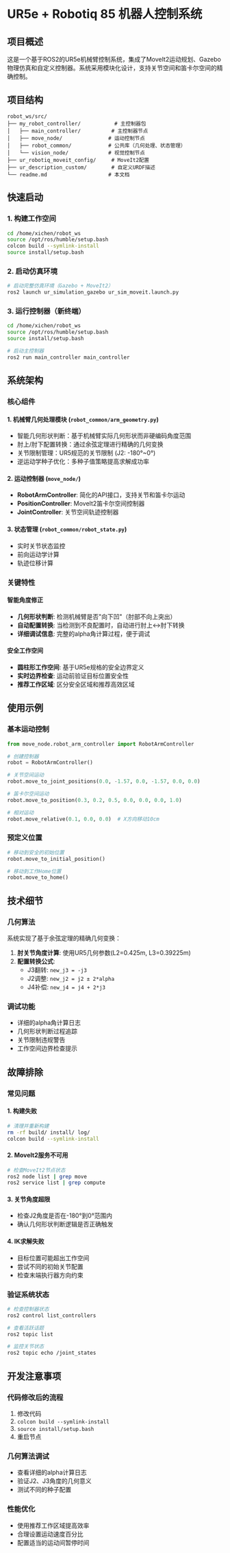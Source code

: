 # UR5e + Robotiq 85 机器人控制系统

## 项目概述
这是一个基于ROS2的UR5e机械臂控制系统，集成了MoveIt2运动规划、Gazebo物理仿真和自定义控制器。系统采用模块化设计，支持关节空间和笛卡尔空间的精确控制。

## 项目结构
```
robot_ws/src/
├── my_robot_controller/           # 主控制器包
│   ├── main_controller/          # 主控制器节点
│   ├── move_node/               # 运动控制节点
│   ├── robot_common/            # 公共库（几何处理、状态管理）
│   └── vision_node/             # 视觉控制节点
├── ur_robotiq_moveit_config/     # MoveIt2配置
├── ur_description_custom/        # 自定义URDF描述
└── readme.md                    # 本文档
```

## 快速启动

### 1. 构建工作空间
```bash
cd /home/xichen/robot_ws
source /opt/ros/humble/setup.bash
colcon build --symlink-install
source install/setup.bash
```

### 2. 启动仿真环境
```bash
# 启动完整仿真环境（Gazebo + MoveIt2）
ros2 launch ur_simulation_gazebo ur_sim_moveit.launch.py
```

### 3. 运行控制器（新终端）
```bash
cd /home/xichen/robot_ws
source /opt/ros/humble/setup.bash
source install/setup.bash

# 启动主控制器
ros2 run main_controller main_controller
```

## 系统架构

### 核心组件

#### 1. **机械臂几何处理模块** (`robot_common/arm_geometry.py`)
- 智能几何形状判断：基于机械臂实际几何形状而非硬编码角度范围
- 肘上/肘下配置转换：通过余弦定理进行精确的几何变换
- 关节限制管理：UR5规范的关节限制 (J2: -180°~0°)
- 逆运动学种子优化：多种子值策略提高求解成功率

#### 2. **运动控制器** (`move_node/`)
- **RobotArmController**: 简化的API接口，支持关节和笛卡尔运动
- **PositionController**: MoveIt2笛卡尔空间控制器
- **JointController**: 关节空间轨迹控制器

#### 3. **状态管理** (`robot_common/robot_state.py`)
- 实时关节状态监控
- 前向运动学计算
- 轨迹位移计算

### 关键特性

#### 智能角度修正
- **几何形状判断**: 检测机械臂是否"向下凹"（肘部不向上突出）
- **自动配置转换**: 当检测到不良配置时，自动进行肘上↔肘下转换
- **详细调试信息**: 完整的alpha角计算过程，便于调试

#### 安全工作空间
- **圆柱形工作空间**: 基于UR5e规格的安全边界定义
- **实时边界检查**: 运动前验证目标位置安全性
- **推荐工作区域**: 区分安全区域和推荐高效区域

## 使用示例

### 基本运动控制
```python
from move_node.robot_arm_controller import RobotArmController

# 创建控制器
robot = RobotArmController()

# 关节空间运动
robot.move_to_joint_positions(0.0, -1.57, 0.0, -1.57, 0.0, 0.0)

# 笛卡尔空间运动
robot.move_to_position(0.3, 0.2, 0.5, 0.0, 0.0, 0.0, 1.0)

# 相对运动
robot.move_relative(0.1, 0.0, 0.0)  # X方向移动10cm
```

### 预定义位置
```python
# 移动到安全的初始位置
robot.move_to_initial_position()

# 移动到工作Home位置
robot.move_to_home()
```

## 技术细节

### 几何算法
系统实现了基于余弦定理的精确几何变换：

1. **肘关节角度计算**: 使用UR5几何参数(L2=0.425m, L3=0.39225m)
2. **配置转换公式**:
   - J3翻转: `new_j3 = -j3`
   - J2调整: `new_j2 = j2 ± 2*alpha`
   - J4补偿: `new_j4 = j4 + 2*j3`

### 调试功能
- 详细的alpha角计算日志
- 几何形状判断过程追踪
- 关节限制违规警告
- 工作空间边界检查提示

## 故障排除

### 常见问题

#### 1. 构建失败
```bash
# 清理并重新构建
rm -rf build/ install/ log/
colcon build --symlink-install
```

#### 2. MoveIt2服务不可用
```bash
# 检查MoveIt2节点状态
ros2 node list | grep move
ros2 service list | grep compute
```

#### 3. 关节角度超限
- 检查J2角度是否在-180°到0°范围内
- 确认几何形状判断逻辑是否正确触发

#### 4. IK求解失败
- 目标位置可能超出工作空间
- 尝试不同的初始关节配置
- 检查末端执行器方向约束

### 验证系统状态
```bash
# 检查控制器状态
ros2 control list_controllers

# 查看活跃话题
ros2 topic list

# 监控关节状态
ros2 topic echo /joint_states
```

## 开发注意事项

### 代码修改后的流程
1. 修改代码
2. `colcon build --symlink-install`
3. `source install/setup.bash`
4. 重启节点

### 几何算法调试
- 查看详细的alpha计算日志
- 验证J2、J3角度的几何意义
- 测试不同的种子配置

### 性能优化
- 使用推荐工作区域提高效率
- 合理设置运动速度百分比
- 配置适当的运动间暂停时间